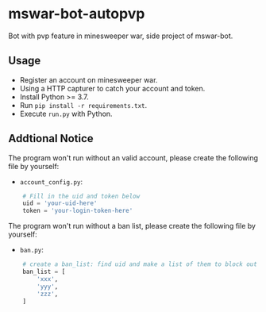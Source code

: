 # mswar-bot-autopvp
Bot with pvp feature in minesweeper war, side project of mswar-bot.

## Usage
* Register an account on minesweeper war.
* Using a HTTP capturer to catch your account and token.
* Install Python >= 3.7.
* Run `pip install -r requirements.txt`.
* Execute `run.py` with Python.

## Addtional Notice
The program won't run without an valid account, please create the following file by yourself:
* `account_config.py`:
```py
	# Fill in the uid and token below
	uid = 'your-uid-here'
	token = 'your-login-token-here' 
```

The program won't run without a ban list, please create the following file by yourself:
* `ban.py`:
```py
	# create a ban_list: find uid and make a list of them to block out
	ban_list = [
		'xxx',
		'yyy',
		'zzz',
	]
```
